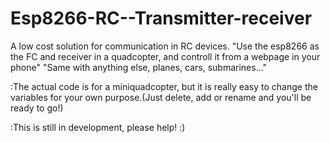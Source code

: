 # Esp8266-RC--Transmitter-receiver
A low cost solution for communication in RC devices. 
"Use the esp8266 as the FC and receiver in a quadcopter, and controll it from a webpage in your phone"
"Same with anything else, planes, cars, submarines..."

:The actual code is for a miniquadcopter, but it is really easy to change the variables for your own purpose.(Just delete, add or rename and you'll be ready to go!)

:This is still in development, please help! :)
